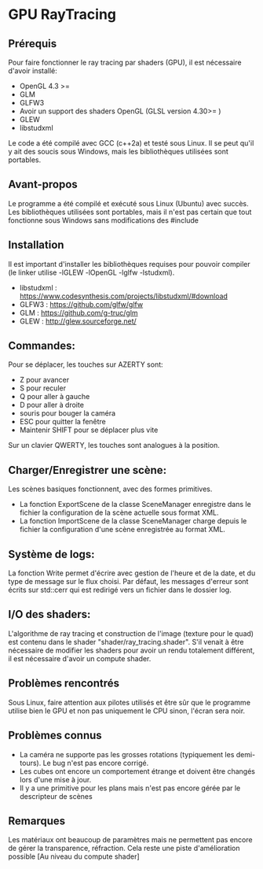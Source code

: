 # GPU RayTracing
## Prérequis
Pour faire fonctionner le ray tracing par shaders (GPU), il est nécessaire d'avoir installé:
- OpenGL 4.3 >=
- GLM
- GLFW3
- Avoir un support des shaders OpenGL (GLSL version 4.30>= )
- GLEW
- libstudxml

Le code a été compilé avec GCC (c++2a) et testé sous Linux. Il se peut qu'il y ait des soucis sous Windows, mais les bibliothèques utilisées sont portables.

## Avant-propos
Le programme a été compilé et exécuté sous Linux (Ubuntu) avec succès. Les bibliothèques utilisées sont portables, mais il n'est pas certain que tout fonctionne sous Windows sans modifications des #include

## Installation
Il est important d'installer les bibliothèques requises pour pouvoir compiler (le linker utilise -lGLEW -lOpenGL -lglfw -lstudxml).

- libstudxml : https://www.codesynthesis.com/projects/libstudxml/#download
- GLFW3 : https://github.com/glfw/glfw
- GLM : https://github.com/g-truc/glm
- GLEW : http://glew.sourceforge.net/

## Commandes:
Pour se déplacer, les touches sur AZERTY sont:
- Z pour avancer
- S pour reculer
- Q pour aller à gauche
- D pour aller à droite
- souris pour bouger la caméra
- ESC pour quitter la fenêtre
- Maintenir SHIFT pour se déplacer plus vite

Sur un clavier QWERTY, les touches sont analogues à la position.

## Charger/Enregistrer une scène:
Les scènes basiques fonctionnent, avec des formes primitives.
- La fonction ExportScene de la classe SceneManager enregistre dans le fichier la configuration de la scène actuelle sous format XML.
- La fonction ImportScene de la classe SceneManager charge depuis le fichier la configuration d'une scène enregistrée au format XML.

## Système de logs:
La fonction Write permet d'écrire avec gestion de l'heure et de la date, et du type de message sur le flux choisi.
Par défaut, les messages d'erreur sont écrits sur std::cerr qui est redirigé vers un fichier dans le dossier log.

## I/O des shaders:
L'algorithme de ray tracing et construction de l'image (texture pour le quad) est contenu dans le shader "shader/ray_tracing.shader".
S'il venait à être nécessaire de modifier les shaders pour avoir un rendu totalement différent, il est nécessaire d'avoir un compute shader.

## Problèmes rencontrés
Sous Linux, faire attention aux pilotes utilisés et être sûr que le programme utilise bien le GPU et non pas uniquement le CPU sinon, l'écran sera noir.

## Problèmes connus
- La caméra ne supporte pas les grosses rotations (typiquement les demi-tours). Le bug n'est pas encore corrigé.
- Les cubes ont encore un comportement étrange et doivent être changés lors d'une mise à jour.
- Il y a une primitive pour les plans mais n'est pas encore gérée par le descripteur de scènes

## Remarques
Les matériaux ont beaucoup de paramètres mais ne permettent pas encore de gérer la transparence, réfraction. Cela reste une piste d'amélioration possible [Au niveau du compute shader]